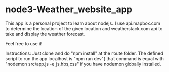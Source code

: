 # node3-Weather_website_app

This app is a personal project to learn about nodejs.
I use api.mapbox.com to determine the location of the given location and
weatherstack.com api to take and display the weather forecast.

Feel free to use it!

Instructions:
Just clone and do "npm install" at the route folder.
The defined script to run the app localhost is "npm run dev"( that command is 
equal with "nodemon src/app.js -e js,hbs,css" if you have nodemon globally installed.
